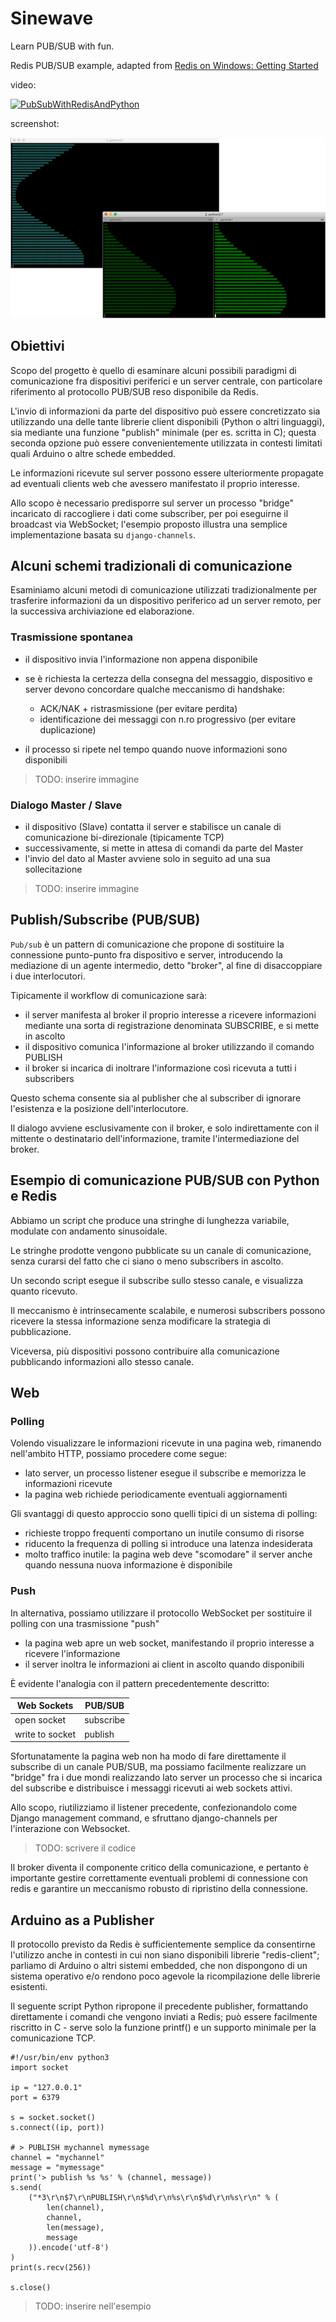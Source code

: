 
Sinewave
========

Learn PUB/SUB with fun.

Redis PUB/SUB example, adapted from [Redis on Windows: Getting Started](https://channel9.msdn.com/Blogs/Interoperability/Redis-on-Windows-Getting-Started)

video:

[![PubSubWithRedisAndPython](https://i.vimeocdn.com/video/738556705_640.webp)](https://player.vimeo.com/video/300250331 "PubSubWithRedisAndPython")

screenshot:

![screenshot](screenshot.png)



## Obiettivi

Scopo del progetto è quello di esaminare alcuni possibili paradigmi di comunicazione fra dispositivi periferici e un server centrale, con particolare riferimento al protocollo PUB/SUB reso disponibile da Redis.

L'invio di informazioni da parte del dispositivo può essere concretizzato sia utilizzando una delle tante librerie client disponibili (Python o altri linguaggi), sia mediante una funzione "publish" minimale (per es. scritta in C); questa seconda opzione può essere convenientemente utilizzata in contesti limitati quali Arduino o altre schede embedded.

Le informazioni ricevute sul server possono essere ulteriormente propagate ad eventuali clients web che avessero manifestato il proprio interesse.
 
Allo scopo è necessario predisporre sul server  un processo "bridge" incaricato di raccogliere i dati come subscriber, per poi eseguirne il broadcast via WebSocket; l'esempio proposto illustra una semplice implementazione basata su `django-channels`.


## Alcuni schemi tradizionali di comunicazione

Esaminiamo alcuni metodi di comunicazione utilizzati tradizionalmente per trasferire
informazioni da un dispositivo periferico ad un server remoto,
per la successiva archiviazione ed elaborazione.

### Trasmissione spontanea

- il dispositivo invia l'informazione non appena disponibile
- se è richiesta la certezza della consegna del messaggio,
  dispositivo e server devono concordare qualche meccanismo di handshake:

    + ACK/NAK + ristrasmissione (per evitare perdita)
    + identificazione dei messaggi con n.ro progressivo (per evitare duplicazione)

- il processo si ripete nel tempo quando nuove informazioni sono disponibili

>TODO: inserire immagine

### Dialogo Master / Slave

- il dispositivo (Slave) contatta il server e stabilisce un canale di comunicazione
  bi-direzionale (tipicamente TCP)
- successivamente, si mette in attesa di comandi da parte del Master
- l'invio del dato al Master avviene solo in seguito ad una sua sollecitazione

>TODO: inserire immagine

## Publish/Subscribe (PUB/SUB)

`Pub/sub` è un pattern di comunicazione che propone di sostituire la connessione
punto-punto fra dispositivo e server, introducendo la mediazione di un agente
intermedio, detto "broker", al fine di disaccoppiare i due interlocutori.

Tipicamente il workflow di comunicazione sarà:

- il server manifesta al broker il proprio interesse a ricevere informazioni
  mediante una sorta di registrazione denominata SUBSCRIBE, e si mette in ascolto
- il dispositivo comunica l'informazione al broker utilizzando il comando PUBLISH
- il broker si incarica di inoltrare l'informazione così ricevuta a tutti i subscribers

Questo schema consente sia al publisher che al subscriber di ignorare
l'esistenza e la posizione dell'interlocutore.

Il dialogo avviene esclusivamente con il broker, e solo indirettamente con il
mittente o destinatario dell'informazione, tramite l'intermediazione del broker.


## Esempio di comunicazione PUB/SUB con Python e Redis

Abbiamo un script che produce una stringhe di lunghezza variabile, modulate con andamento sinusoidale.

Le stringhe prodotte vengono pubblicate su un canale di comunicazione, senza curarsi del fatto che ci siano o meno subscribers in ascolto.

Un secondo script esegue il subscribe sullo stesso canale, e visualizza quanto ricevuto.

Il meccanismo è intrinsecamente scalabile, e numerosi subscribers possono ricevere la stessa informazione senza modificare la strategia di pubblicazione.

Viceversa, più dispositivi possono contribuire alla comunicazione pubblicando informazioni allo stesso canale.


## Web

### Polling

Volendo visualizzare le informazioni ricevute in una pagina web, rimanendo nell'ambito HTTP, possiamo procedere come segue:

- lato server, un processo listener esegue il subscribe
  e memorizza le informazioni ricevute
- la pagina web richiede periodicamente eventuali aggiornamenti

Gli svantaggi di questo approccio sono quelli tipici di un sistema di polling:

- richieste troppo frequenti comportano un inutile consumo di risorse
- riducento la frequenza di polling si introduce una latenza indesiderata
- molto traffico inutile: la pagina web deve "scomodare" il server anche quando
  nessuna nuova informazione è disponibile

### Push

In alternativa, possiamo utilizzare il protocollo WebSocket per sostituire il
polling con una trasmissione "push"

- la pagina web apre un web socket, manifestando il proprio interesse a ricevere
  l'informazione
- il server inoltra le informazioni ai client in ascolto quando disponibili

È evidente l'analogia con il pattern precedentemente descritto:

| Web Sockets     | PUB/SUB   |
|-----------------|-----------|
| open socket     | subscribe |
| write to socket | publish   |


Sfortunatamente la pagina web non ha modo di fare direttamente il subscribe di un canale PUB/SUB, ma possiamo facilmente realizzare un "bridge" fra i due mondi realizzando lato server un processo che si incarica del subscribe e distribuisce
i messaggi ricevuti ai web sockets attivi.

Allo scopo, riutilizziamo il listener precedente, confezionandolo come Django management command, e sfruttano django-channels per l'interazione con Websocket.

>TODO: scrivere il codice

Il broker diventa il componente critico della comunicazione, e pertanto è importante gestire correttamente eventuali problemi di connessione con redis e garantire un meccanismo robusto di ripristino della connessione.


## Arduino as a Publisher

Il protocollo previsto da Redis è sufficientemente semplice da consentirne l'utilizzo anche in contesti in cui non siano disponibili librerie "redis-client"; parliamo di Arduino o altri sistemi embedded, che non dispongono di un sistema operativo e/o rendono poco agevole la ricompilazione delle librerie esistenti.

Il seguente script Python ripropone il precedente publisher, formattando direttamente i comandi che vengono inviati a Redis; può essere facilmente riscritto in C - serve solo la funzione printf() e un supporto minimale per la comunicazione TCP.


    #!/usr/bin/env python3
    import socket

    ip = "127.0.0.1"
    port = 6379

    s = socket.socket()
    s.connect((ip, port))

    # > PUBLISH mychannel mymessage
    channel = "mychannel"
    message = "mymessage"
    print('> publish %s %s' % (channel, message))
    s.send(
        ("*3\r\n$7\r\nPUBLISH\r\n$%d\r\n%s\r\n$%d\r\n%s\r\n" % (
            len(channel),
            channel,
            len(message),
            message
        )).encode('utf-8')
    )
    print(s.recv(256))

    s.close()

>TODO: inserire nell'esempio

